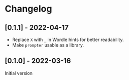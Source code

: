 # Changelog

## [0.1.1] - 2022-04-17

* Replace `X` with `_` in Wordle hints for better readability.
* Make `prompter` usable as a library.

## [0.1.0] - 2022-03-16

Initial version
